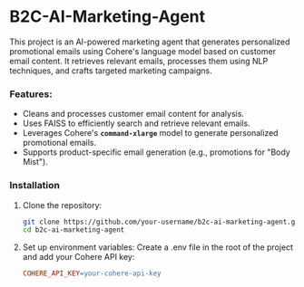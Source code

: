 # B2C-AI-Marketing-Agent

This project is an AI-powered marketing agent that generates personalized promotional emails using Cohere's language model based on customer email content. It retrieves relevant emails, processes them using NLP techniques, and crafts targeted marketing campaigns.

### Features:
- Cleans and processes customer email content for analysis.
- Uses FAISS to efficiently search and retrieve relevant emails.
- Leverages Cohere's **`command-xlarge`** model to generate personalized promotional emails.
- Supports product-specific email generation (e.g., promotions for "Body Mist").

### Installation
1. Clone the repository:
   ```bash
   git clone https://github.com/your-username/b2c-ai-marketing-agent.git
   cd b2c-ai-marketing-agent
   ```
2. Set up environment variables: Create a .env file in the root of the project and add your Cohere API key:
   ```makefile
   COHERE_API_KEY=your-cohere-api-key
   ```
